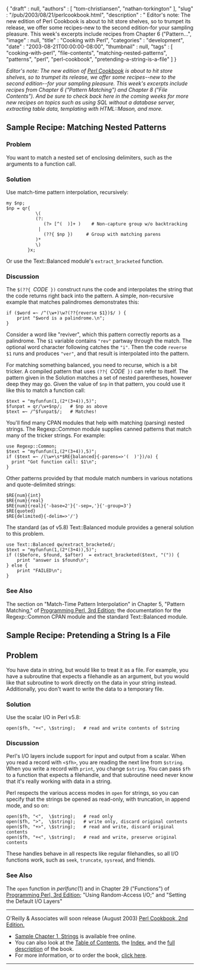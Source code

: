 {
   "draft" : null,
   "authors" : [
      "tom-christiansen",
      "nathan-torkington"
   ],
   "slug" : "/pub/2003/08/21/perlcookbook.html",
   "description" : " Editor's note: The new edition of Perl Cookbook is about to hit store shelves, so to trumpet its release, we offer some recipes-new to the second edition-for your sampling pleasure. This week's excerpts include recipes from Chapter 6 (\"Pattern...",
   "image" : null,
   "title" : "Cooking with Perl",
   "categories" : "development",
   "date" : "2003-08-21T00:00:00-08:00",
   "thumbnail" : null,
   "tags" : [
      "cooking-with-perl",
      "file-contents",
      "matching-nested-patterns",
      "patterns",
      "perl",
      "perl-cookbook",
      "pretending-a-string-is-a-file"
   ]
}



*Editor's note: The new edition of [Perl Cookbook](http://www.oreilly.com/catalog/perlckbk2/) is about to hit store shelves, so to trumpet its release, we offer some recipes--new to the second edition--for your sampling pleasure. This week's excerpts include recipes from Chapter 6 ("Pattern Matching") and Chapter 8 ("File Contents"). And be sure to check back here in the coming weeks for more new recipes on topics such as using SQL without a database server, extracting table data, templating with HTML::Mason, and more.*

Sample Recipe: Matching Nested Patterns
---------------------------------------

### Problem

You want to match a nested set of enclosing delimiters, such as the arguments to a function call.

### Solution

Use match-time pattern interpolation, recursively:

    my $np;
    $np = qr{
               \(
               (?:
                  (?> [^(  )]+ )    # Non-capture group w/o backtracking
                |
                  (??{ $np })     # Group with matching parens
               )*
               \)
            }x;

Or use the Text::Balanced module's `extract_bracketed` function.

### Discussion

The `$(??{ `*CODE*` })` construct runs the code and interpolates the string that the code returns right back into the pattern. A simple, non-recursive example that matches palindromes demonstrates this:

    if ($word =~ /^(\w+)\w?(??{reverse $1})$/ ) {
        print "$word is a palindrome.\n";
    }

Consider a word like "reviver", which this pattern correctly reports as a palindrome. The `$1` variable contains `"rev"` partway through the match. The optional word character following catches the `"i"`. Then the code `reverse $1` runs and produces `"ver"`, and that result is interpolated into the pattern.

For matching something balanced, you need to recurse, which is a bit tricker. A compiled pattern that uses `(??{ `*CODE*` })` can refer to itself. The pattern given in the Solution matches a set of nested parentheses, however deep they may go. Given the value of `$np` in that pattern, you could use it like this to match a function call:

    $text = "myfunfun(1,(2*(3+4)),5)";
    $funpat = qr/\w+$np/;   # $np as above
    $text =~ /^$funpat$/;   # Matches!

You'll find many CPAN modules that help with matching (parsing) nested strings. The Regexp::Common module supplies canned patterns that match many of the tricker strings. For example:

    use Regexp::Common;
    $text = "myfunfun(1,(2*(3+4)),5)";
    if ($text =~ /(\w+\s*$RE{balanced}{-parens=>'(  )'})/o) {
      print "Got function call: $1\n";
    }

Other patterns provided by that module match numbers in various notations and quote-delimited strings:

    $RE{num}{int}
    $RE{num}{real}
    $RE{num}{real}{'-base=2'}{'-sep=,'}{'-group=3'}
    $RE{quoted}
    $RE{delimited}{-delim=>'/'}

The standard (as of v5.8) Text::Balanced module provides a general solution to this problem.

    use Text::Balanced qw/extract_bracketed/;
    $text = "myfunfun(1,(2*(3+4)),5)";
    if (($before, $found, $after)  = extract_bracketed($text, "(")) {
        print "answer is $found\n";
    } else {
        print "FAILED\n";
    }

### See Also

The section on "Match-Time Pattern Interpolation" in Chapter 5, "Pattern Matching," of [Programming Perl, 3rd Edition](http://www.oreilly.com/catalog/pperl3/); the documentation for the Regexp::Common CPAN module and the standard Text::Balanced module.

Sample Recipe: Pretending a String Is a File
--------------------------------------------

Problem
-------

You have data in string, but would like to treat it as a file. For example, you have a subroutine that expects a filehandle as an argument, but you would like that subroutine to work directly on the data in your string instead. Additionally, you don't want to write the data to a temporary file.

### Solution

Use the scalar I/O in Perl v5.8:

    open($fh, "+<", \$string);   # read and write contents of $string

### Discussion

Perl's I/O layers include support for input and output from a scalar. When you read a record with `<$fh>`, you are reading the next line from `$string`. When you write a record with `print`, you change `$string`. You can pass `$fh` to a function that expects a filehandle, and that subroutine need never know that it's really working with data in a string.

Perl respects the various access modes in `open` for strings, so you can specify that the strings be opened as read-only, with truncation, in append mode, and so on:

    open($fh, "<",  \$string);   # read only
    open($fh, ">",  \$string);   # write only, discard original contents
    open($fh, "+>", \$string);   # read and write, discard original contents
    open($fh, "+<", \$string);   # read and write, preserve original contents

These handles behave in all respects like regular filehandles, so all I/O functions work, such as `seek`, `truncate`, `sysread`, and friends.

### See Also

The `open` function in *perlfunc*(1) and in Chapter 29 ("Functions") of [Programming Perl, 3rd Edition](http://www.oreilly.com/catalog/pperl3/); "Using Random-Access I/O;" and "Setting the Default I/O Layers"

------------------------------------------------------------------------

O'Reilly & Associates will soon release (August 2003) [Perl Cookbook, 2nd Edition.](http://www.oreilly.com/catalog/perlckbk2/)

-   [Sample Chapter 1, Strings](http://www.oreilly.com/catalog/perlckbk2/chapter/index.html) is available free online.
-   You can also look at the [Table of Contents](http://www.oreilly.com/catalog/perlckbk2/toc.html), the [Index](http://www.oreilly.com/catalog/perlckbk2/inx.html), and the [full description](http://www.oreilly.com/catalog/perlckbk2/desc.html) of the book.
-   For more information, or to order the book, [click here](http://www.oreilly.com/catalog/perlckbk2/).

------------------------------------------------------------------------
